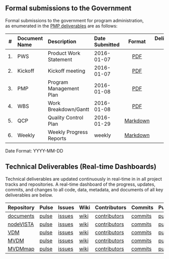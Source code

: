## Formal submissions to the Government

Formal submissions to the government for program administration, <br>
as enumerated in the [PMP deliverables](https://github.com/vistadataproject/documents/blob/master/README.md#program-management) are as follows: 

\# | Document Name | Description | Date Submitted | Format | Deliverable #
:---: | :--- | :--- | :--- | :---:| :---:
1. | PWS | Product Work Statement|  2016-01-07 | [PDF](/Submissions/VistAMetadata-PWS-2015-12-09.pdf)  | NA
2. | Kickoff | Kickoff meeting|  2016-01-07 | [PDF](/Submissions/VistAMetadata-Kickoff-2016-01-07.pdf)  | 1
3. | PMP | Program Management Plan | 2016-01-08 |[PDF](/Submissions/VistAMetadata-PMP-2016-01-08.pdf) | 2 
4. | WBS | Work Breakdown/Gantt |  2016-01-08 | [PDF](/Submissions/VistAMetadata-WBS-2016-01-08.pdf)  |  2
5. | QCP | Quality Control Plan | 2016-01-29 |[Markdown](/Submissions/VistAMetadata-Quality_Control_Plan-20160129.md) | 1B 
6. | Weekly | Weekly Progress Reports | weekly | [Markdown](https://github.com/vistadataproject/documents/wiki/Weekly-Status-Summaries) | 3

Date Format:  YYYY-MM-DD


## Technical Deliverables (Real-time Dashboards)
Technical deliverables are updated continuously in real-time in in all project tracks and repositories.  A real-time dashboard of the progress, updates, commits, and changes to all code, data, metadata, and documents of all key deliverables are below.


Repository | Pulse | Issues | Wiki | Contributors | Commits | Punchcard
--- | --- | --- | --- | --- | --- |--- 
[documents](https://github.com/vistadataproject/documents) | [pulse](https://github.com/vistadataproject/documents/pulse) | [issues](https://github.com/vistadataproject/documents/issues) | [wiki](https://github.com/vistadataproject/documents/wiki) | [contributors](https://github.com/vistadataproject/documents/graphs/contributors) | [commits](https://github.com/vistadataproject/documents/graphs/commit-activity) | [punchcard](https://github.com/vistadataproject/documents/graphs/punch-card)
[nodeVISTA](https://github.com/vistadataproject/nodeVISTA) | [pulse](https://github.com/vistadataproject/nodeVISTA/pulse) | [issues](https://github.com/vistadataproject/nodeVISTA/issues) | [wiki](https://github.com/vistadataproject/nodeVISTA/wiki) | [contributors](https://github.com/vistadataproject/nodeVISTA/graphs/contributors) | [commits](https://github.com/vistadataproject/nodeVISTA/graphs/commit-activity) | [punchcard](https://github.com/vistadataproject/nodeVISTA/graphs/punch-card)
[VDM](https://github.com/vistadataproject/VDM) | [pulse](https://github.com/vistadataproject/VDM/pulse) | [issues](https://github.com/vistadataproject/VDM/issues) | [wiki](https://github.com/vistadataproject/VDM/wiki) | [contributors](https://github.com/vistadataproject/VDM/graphs/contributors) | [commits](https://github.com/vistadataproject/VDM/graphs/commit-activity) | [punchcard](https://github.com/vistadataproject/VDM/graphs/punch-card)
[MVDM](https://github.com/vistadataproject/MVDM) | [pulse](https://github.com/vistadataproject/MVDM/pulse) | [issues](https://github.com/vistadataproject/MVDM/issues) | [wiki](https://github.com/vistadataproject/MVDM/wiki) | [contributors](https://github.com/vistadataproject/MVDM/graphs/contributors) | [commits](https://github.com/vistadataproject/MVDM/graphs/commit-activity) | [punchcard](https://github.com/vistadataproject/MVDM/graphs/punch-card)
[MVDMmap](https://github.com/vistadataproject/MVDMmap) | [pulse](https://github.com/vistadataproject/MVDMmap/pulse) | [issues](https://github.com/vistadataproject/MVDMmap/issues) | [wiki](https://github.com/vistadataproject/MVDMmap/wiki) | [contributors](https://github.com/vistadataproject/MVDMmap/graphs/contributors) | [commits](https://github.com/vistadataproject/MVDMmap/graphs/commit-activity) | [punchcard](https://github.com/vistadataproject/MVDMmap/graphs/punch-card)






